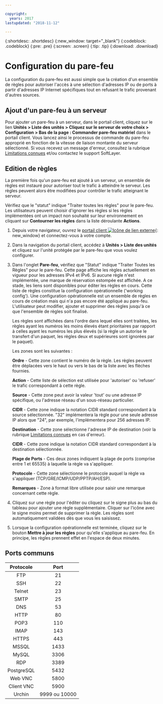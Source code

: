 ```yaml
---

copyright:
  years: 2017
lastupdated: "2018-11-12"

---
```


{:shortdesc: .shortdesc}
{:new_window: target="_blank"}
{:codeblock: .codeblock}
{:pre: .pre}
{:screen: .screen}
{:tip: .tip}
{:download: .download}

# Configuration du pare-feu

La configuration du pare-feu est aussi simple que la création d'un ensemble de règles pour autoriser l'accès à une sélection d'adresses IP ou de ports à partir d'adresses IP Internet spécifiques tout en refusant le trafic provenant d'autres sources.

## Ajout d'un pare-feu à un serveur

Pour ajouter un pare-feu à un serveur, dans le portail client, cliquez sur le lien **Unités > Liste des unités > Cliquez sur le serveur de votre choix > Configuration > Bas de la page : Commander pare-feu matériel** dans le portail client. Vous lancez ainsi le processus de commande du pare-feu approprié en fonction de la vitesse de liaison montante du serveur sélectionné. Si vous recevez un message d'erreur, consultez la rubrique [Limitations connues](known-limitations.html) et/ou contactez le support SoftLayer.

## Edition de règles

La première fois qu'un pare-feu est ajouté à un serveur, un ensemble de règles est instauré pour autoriser tout le trafic à atteindre le serveur. Les règles peuvent alors être modifiées pour contrôler le trafic atteignant le serveur.

Vérifiez que le "statut" indique "Traiter toutes les règles" pour le pare-feu. Les utilisateurs peuvent choisir d'ignorer les règles si les règles implémentées ont un impact non souhaité sur leur environnement en cliquant sur **Contourner les règles** dans la liste déroulante **Actions**.

1. Depuis votre navigateur, ouvrez le [portail client ![Icône de lien externe](../../icons/launch-glyph.svg "Icône de lien externe")](https://control.softlayer.com/){: new_window} et connectez-vous à votre compte.
2. Dans la navigation du portail client, accédez à **Unités > Liste des unités** et cliquez sur l'unité protégée par le pare-feu que vous voulez configurer.
3. Dans l'onglet **Pare-feu**, vérifiez que "Statut" indique "Traiter Toutes les Règles" pour le pare-feu.  Cette page affiche les règles actuellement en vigueur pour les adresses IPv4 et IPv6. Si aucune règle n'est implémentée, une marque de réservation estompée est affichée. A ce stade, les liens sont disponibles pour éditer les règles en cours.  Cette liste de règles constitue la configuration opérationnelle ('working config'). Une configuration opérationnelle est un ensemble de règles en cours de création mais qui n'a pas encore été appliqué au pare-feu. L'utilisateur peut modifier, ajouter et supprimer des règles jusqu'à ce que l'ensemble de règles soit finalisé. 

     Les règles sont affichées dans l'ordre dans lequel elles sont traitées, les règles ayant les numéros les moins élevés étant prioritaires par rapport à celles ayant les numéros les plus élevés (si la règle un autorise le transfert d'un paquet, les règles deux et supérieures sont ignorées par le paquet).
     
     Les zones sont les suivantes :

      **Ordre** - Cette zone contient le numéro de la règle.  Les règles peuvent être déplacées vers le haut ou vers le bas de la liste avec les flèches fournies.
      
      **Action** - Cette liste de sélection est utilisée pour 'autoriser' ou 'refuser' le trafic correspondant à cette règle.
      
      **Source** - Cette zone peut avoir la valeur 'tout' ou une adresse IP spécifique, ou l'adresse réseau d'un sous-réseau particulier.
      
      **CIDR** - Cette zone indique la notation CIDR standard correspondant à la source sélectionnée. "32" implémentera la règle pour une seule adresse IP alors que "24", par exemple, l'implémentera pour 256 adresses IP.
      
      **Destination** - Cette zone sélectionne l'adresse IP de destination (voir la rubrique [Limitations connues](known-limitations.html) en cas d'erreur).
      
      **CIDR** - Cette zone indique la notation CIDR standard correspondant à la destination sélectionnée.
      
      **Plage de Ports** - Ces deux zones indiquent la plage de ports (comprise entre 1 et 65535) à laquelle la règle va s'appliquer.
      
      **Protocole** - Cette zone sélectionne le protocole auquel la règle va s'appliquer (TCP/GRE/ICMP/UDP/PPTP/AH/ESP).
      
      **Remarques** - Zone à format libre utilisée pour saisir une remarque concernant cette règle.

4. Cliquez sur une règle pour l'éditer ou cliquez sur le signe plus au bas du tableau pour ajouter une règle supplémentaire. Cliquer sur l'icône avec le signe moins permet de supprimer la règle. Les règles sont automatiquement validées dès que vous les saisissez.
5. Lorsque la configuration opérationnelle est terminée, cliquez sur le bouton **Mettre à jour les règles** pour qu'elle s'applique au pare-feu. En principe, les règles prennent effet en l'espace de deux minutes.

## Ports communs

| Protocole | Port |
| :-----: | :-----: |
| FTP | 21 |
| SSH | 22 |
| Telnet | 23 |
| SMTP | 25 |
| DNS | 53 |
| HTTP | 80 |
| POP3 | 110 |
| IMAP | 143 |
| HTTPS | 443 |
| MSSQL | 1433 |
| MySQL | 3306 |
| RDP | 3389 |
| PostgreSQL | 5432 |
| Web VNC | 5800 |
| Client VNC | 5900 |
| Urchin | 9999 ou 10000 ||

    
